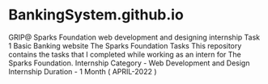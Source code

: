 # BankingSystem.github.io
GRIP@ Sparks Foundation web development and designing internship
Task 1 Basic Banking website
The Sparks Foundation Tasks This repository contains the tasks that I completed while working as an intern for The Sparks Foundation.
Internship Category - Web Development and Design Internship Duration - 1 Month ( APRIL-2022 ) 
